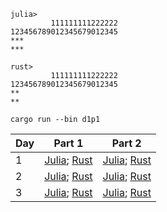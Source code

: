 ```
julia>
         111111111222222
123456789012345679012345
***
***

rust>
         111111111222222
123456789012345679012345
**
**
```

```shell
cargo run --bin d1p1
```

| Day  | Part 1 | Part 2 |
| ------------- | ------------- | ------------- |
| 1  | [Julia](https://github.com/ianwineman/aoc-2024/blob/main/julia/d1p1.jl); [Rust](https://github.com/ianwineman/aoc-2024/blob/main/aoc/src/bin/d1p1.rs) | [Julia](https://github.com/ianwineman/aoc-2024/blob/main/julia/d1p2.jl); [Rust](https://github.com/ianwineman/aoc-2024/blob/main/aoc/src/bin/d1p2.rs)  |
| 2  | [Julia](https://github.com/ianwineman/aoc-2024/blob/main/julia/d2p1.jl); [Rust](https://github.com/ianwineman/aoc-2024/blob/main/aoc/src/bin/d2p1.rs) | [Julia](https://github.com/ianwineman/aoc-2024/blob/main/julia/d2p2.jl); [Rust](https://github.com/ianwineman/aoc-2024/blob/main/aoc/src/bin/d2p2.rs)  |
| 3  | [Julia](https://github.com/ianwineman/aoc-2024/blob/main/julia/d3p1.jl); [Rust](https://github.com/ianwineman/aoc-2024/blob/main/aoc/src/bin/d3p1.rs) | [Julia](https://github.com/ianwineman/aoc-2024/blob/main/julia/d3p2.jl); [Rust](https://github.com/ianwineman/aoc-2024/blob/main/aoc/src/bin/d3p2.rs)  |